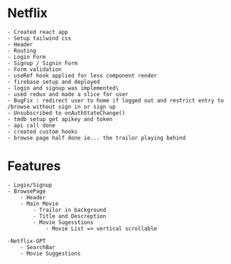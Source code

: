 # Netflix
    - Created react app
    - Setup tailwind css
    - Header
    - Routing
    - Login Form
    - Signup / Signin Form
    - Form validation 
    - useRef hook applied for less component render
    - firebase setup and deployed
    - login and signup was implemented\
    - used redux and made a slice for user
    - BugFix : redirect user to home if logged out and restrict entry to /browse without sign in or sign up     
    - Unsubscribed to onAuthStateChange()
    - tmdb setup get apikey and token
    - api call done
    - created custom hooks
    - browse page half done ie... the trailor playing behind
# Features
    
    - Login/Signup
    - BrowsePage
        - Header
        - Main Movie
            - Trailor in background
            - Title and Descreption
            - Movie Sugesstions
                - Movie List => vertical scrollable

    -Netflix-GPT
        - SearchBar
        - Movie Suggestions